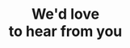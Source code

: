 ---
title: We'd love <br> to hear from you
highlighted: hear from you
description: Please fill out the form and we'll get back to you within 48 hours.
meta:
  title: "Contact LanceDB: Vector Database & Lakehouse"
  description: "Contact LanceDB for support, sales inquiries, or technical questions about our vector database and AI multimodal lakehouse platform."
  keywords: "contact LanceDB, support, sales inquiry, vector database support, AI platform contact, technical support, enterprise sales, customer service"
form:
  embeded: '<script charset="utf-8" type="text/javascript" src="//js-na2.hsforms.net/forms/embed/v2.js"></script>
  <script>
  hbspt.forms.create({
    portalId: "242023405",
    formId: "57dc5cc2-672e-428d-8ddd-5bfe4c00945b",
    region: "na2"
  });
  </script>'
  success:
    title: Thank you
    description: Your submission has been received successfully. We’ll get back to you as soon as possible.
    addition: In the meantime, please check your email — we’ve sent you a confirmation.
    button:
      href: /
      version: secondary
      text: Back to Homepage
      icon: true
  fields: # if need custom
    - label: First name
      name: first_name
      type: text
      placeholder: Your First name
      requared: true
      half: true
    - label: Last name
      name: last_name
      type: text
      placeholder: Your Last name
      requared: true
      half: true
    - label: Company name
      name: company_name
      type: text
      placeholder: Your Company name
      requared: true
      half: false
    - label: Email
      name: email
      type: email
      placeholder: Your Email
      requared: true
      half: false
    - label: Message
      name: message
      type: textarea
      placeholder: Your text
      requared: true
      half: false
  submit_action: //
  submit_button:
    text: Send Message
    icon: true
    variant: primary
  form_info: By submitting, you agree to our [Privacy Policy](https://lancedb.com/docs/LanceDB%20Privacy%20Policy.pdf) and allow LanceDB to store and process the information above to provide you with the content requested.
page_bg: 
  left: static/assets/vectors/contact-bg-left.svg
  right: static/assets/vectors/contact-bg-right.svg
---